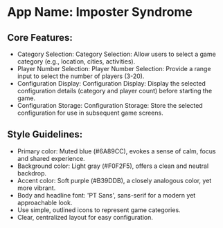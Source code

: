 # **App Name**: Imposter Syndrome

## Core Features:

- Category Selection: Category Selection: Allow users to select a game category (e.g., location, cities, activities).
- Player Number Selection: Player Number Selection: Provide a range input to select the number of players (3-20).
- Configuration Display: Configuration Display: Display the selected configuration details (category and player count) before starting the game.
- Configuration Storage: Configuration Storage: Store the selected configuration for use in subsequent game screens.

## Style Guidelines:

- Primary color: Muted blue (#6A89CC), evokes a sense of calm, focus and shared experience.
- Background color: Light gray (#F0F2F5), offers a clean and neutral backdrop.
- Accent color: Soft purple (#B39DDB), a closely analogous color, yet more vibrant.
- Body and headline font: 'PT Sans', sans-serif for a modern yet approachable look.
- Use simple, outlined icons to represent game categories.
- Clear, centralized layout for easy configuration.
